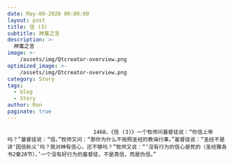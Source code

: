 ```yaml
---
date: May-08-2020 00:00:00
layout: post
title: 信 (3)
subtitle: 神寓之言
description: >-
  神寓之言
image: >-
    /assets/img/Qtcreator-overview.png
optimized_image: >-
    /assets/img/Qtcreator-overview.png
category: Story
tags:
  - blog
  - Story
author: Ron
paginate: true
---
```


							　　1468，《信 (3)》一个牧师问基督徒说：“你信上帝吗？”基督徒说：“信。”牧师又问：“那你为什么不按照圣经的教诲行事。”基督徒说：“圣经不是讲‘因信称义’吗？我对神有信心，还不够吗？”牧师又说：“‘没有行为的信心是死的（圣经雅各书2章20节），’一个没有好行为的基督徒，不是真信，而是伪信。”
							
							
						